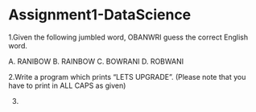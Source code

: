 # Assignment1-DataScience

1.Given the following jumbled word, OBANWRI guess the correct English word.

A. RANIBOW
B. RAINBOW
C. BOWRANI
D. ROBWANI

2.Write a program which prints “LETS UPGRADE”.
(Please note that you have to print in ALL CAPS as given)

3.

